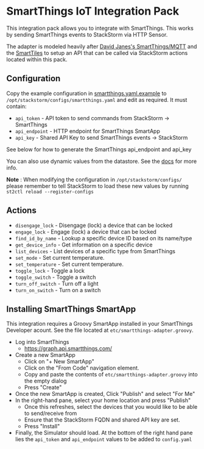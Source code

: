# SmartThings IoT Integration Pack

This integration pack allows you to integrate with SmartThings. This works
by sending SmartThings events to StackStorm via HTTP Sensor.

The adapter is modeled heavily after [David Janes's SmartThings/MQTT](https://github.com/dpjanes/iotdb-smartthings)
and the [SmartTiles](http://www.smarttiles.click) to setup an API that can be
called via StackStorm actions located within this pack.

## Configuration

Copy the example configuration in [smartthings.yaml.example](./smartthings.yaml.example)
to `/opt/stackstorm/configs/smartthings.yaml` and edit as required. It must contain:

* `api_token` - API token to send commands from StackStorm -> SmartThings
* `api_endpoint` - HTTP endpoint for SmartThings SmartApp
* `api_key` - Shared API Key to send SmartThings events -> StackStorm

See below for how to generate the SmartThings api_endpoint and api_key

You can also use dynamic values from the datastore. See the
[docs](https://docs.stackstorm.com/reference/pack_configs.html) for more info.

**Note** : When modifying the configuration in `/opt/stackstorm/configs/` please
           remember to tell StackStorm to load these new values by running
           `st2ctl reload --register-configs`

## Actions

* `disengage_lock`  - Disengage (lock) a device that can be locked
* `engage_lock`     - Engage (lock) a device that can be locked
* `find_id_by_name` - Lookup a specific device ID based on its name/type
* `get_device_info` - Get information on a specific device
* `list_devices`    - List devices of a specific type from SmartThings
* `set_mode`        - Set current temperature.
* `set_temperature` - Set current temperature.
* `toggle_lock`     - Toggle a lock
* `toggle_switch`   - Toggle a switch
* `turn_off_switch` - Turn off a light
* `turn_on_switch`  - Turn on a switch

## Installing SmartThings SmartApp

This integration requires a Groovy SmartApp installed in your SmartThings Developer acount. See
the file located at `etc/smartthings-adapter.groovy`.

* Log into SmartThings
  * https://graph.api.smartthings.com/
* Create a new SmartApp
  * Click on "+ New SmartApp"
  * Click on the "From Code" navigation element.
  * Copy and paste the contents of `etc/smartthings-adapter.groovy` into the empty dialog
  * Press "Create"
* Once the new SmartApp is created, Click "Publish" and select "For Me"
* In the right-hand pane, select your home location and press "Publish"
  * Once this refreshes, select the devices that you would like to be able to send/receive from
  * Ensure that the StackStorm FQDN and shared API key are set.
  * Press "Install"
* Finally, the Simulator should load. At the bottom of the right hand pane lies the `api_token` and `api_endpoint` values to be added to `config.yaml`
